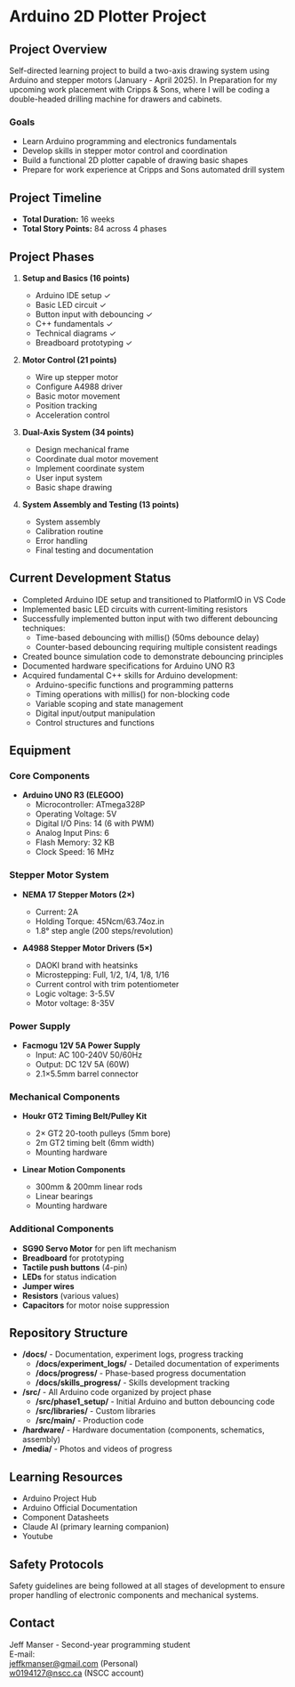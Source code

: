 # Arduino 2D Plotter Project

## Project Overview
Self-directed learning project to build a two-axis drawing system using Arduino and stepper motors (January - April 2025). In Preparation for my upcoming work placement with Cripps & Sons, where I will be coding a double-headed drilling machine for drawers and cabinets.

### Goals
- Learn Arduino programming and electronics fundamentals
- Develop skills in stepper motor control and coordination
- Build a functional 2D plotter capable of drawing basic shapes
- Prepare for work experience at Cripps and Sons automated drill system

## Project Timeline
- **Total Duration:** 16 weeks
- **Total Story Points:** 84 across 4 phases

## Project Phases
1. **Setup and Basics (16 points)**
   - Arduino IDE setup ✓
   - Basic LED circuit ✓
   - Button input with debouncing ✓
   - C++ fundamentals ✓
   - Technical diagrams ✓
   - Breadboard prototyping ✓

2. **Motor Control (21 points)**
   - Wire up stepper motor
   - Configure A4988 driver
   - Basic motor movement
   - Position tracking
   - Acceleration control

3. **Dual-Axis System (34 points)**
   - Design mechanical frame
   - Coordinate dual motor movement
   - Implement coordinate system
   - User input system
   - Basic shape drawing

4. **System Assembly and Testing (13 points)**
   - System assembly
   - Calibration routine
   - Error handling
   - Final testing and documentation

## Current Development Status
- Completed Arduino IDE setup and transitioned to PlatformIO in VS Code
- Implemented basic LED circuits with current-limiting resistors
- Successfully implemented button input with two different debouncing techniques:
  - Time-based debouncing with millis() (50ms debounce delay)
  - Counter-based debouncing requiring multiple consistent readings
- Created bounce simulation code to demonstrate debouncing principles
- Documented hardware specifications for Arduino UNO R3
- Acquired fundamental C++ skills for Arduino development:
  - Arduino-specific functions and programming patterns
  - Timing operations with millis() for non-blocking code
  - Variable scoping and state management
  - Digital input/output manipulation
  - Control structures and functions

## Equipment

### Core Components
- **Arduino UNO R3 (ELEGOO)**
  - Microcontroller: ATmega328P
  - Operating Voltage: 5V
  - Digital I/O Pins: 14 (6 with PWM)
  - Analog Input Pins: 6
  - Flash Memory: 32 KB
  - Clock Speed: 16 MHz

### Stepper Motor System
- **NEMA 17 Stepper Motors (2×)**
  - Current: 2A
  - Holding Torque: 45Ncm/63.74oz.in
  - 1.8° step angle (200 steps/revolution)

- **A4988 Stepper Motor Drivers (5×)**
  - DAOKI brand with heatsinks
  - Microstepping: Full, 1/2, 1/4, 1/8, 1/16
  - Current control with trim potentiometer
  - Logic voltage: 3-5.5V
  - Motor voltage: 8-35V

### Power Supply
- **Facmogu 12V 5A Power Supply**
  - Input: AC 100-240V 50/60Hz
  - Output: DC 12V 5A (60W)
  - 2.1×5.5mm barrel connector

### Mechanical Components
- **Houkr GT2 Timing Belt/Pulley Kit**
  - 2× GT2 20-tooth pulleys (5mm bore)
  - 2m GT2 timing belt (6mm width)
  - Mounting hardware

- **Linear Motion Components**
  - 300mm & 200mm linear rods
  - Linear bearings
  - Mounting hardware

### Additional Components
- **SG90 Servo Motor** for pen lift mechanism
- **Breadboard** for prototyping
- **Tactile push buttons** (4-pin)
- **LEDs** for status indication
- **Jumper wires**
- **Resistors** (various values)
- **Capacitors** for motor noise suppression

## Repository Structure
- **/docs/** - Documentation, experiment logs, progress tracking
  - **/docs/experiment_logs/** - Detailed documentation of experiments
  - **/docs/progress/** - Phase-based progress documentation
  - **/docs/skills_progress/** - Skills development tracking
- **/src/** - All Arduino code organized by project phase
  - **/src/phase1_setup/** - Initial Arduino and button debouncing code
  - **/src/libraries/** - Custom libraries
  - **/src/main/** - Production code
- **/hardware/** - Hardware documentation (components, schematics, assembly)
- **/media/** - Photos and videos of progress

## Learning Resources
- Arduino Project Hub
- Arduino Official Documentation
- Component Datasheets
- Claude AI (primary learning companion)
- Youtube

## Safety Protocols
Safety guidelines are being followed at all stages of development to ensure proper handling of electronic components and mechanical systems.

## Contact
Jeff Manser - Second-year programming student\
E-mail:\
jeffkmanser@gmail.com (Personal)\
w0194127@nscc.ca (NSCC account)